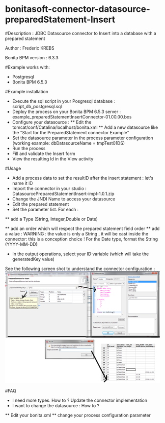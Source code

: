 # bonitasoft-connector-datasource-preparedStatement-Insert

#Description : JDBC Datasource connector to Insert into a database with a prepared statement  

Author : Frederic KREBS

Bonita BPM version : 6.3.3

#Example works with:
* Postgresql 
* Bonita BPM 6.5.3

#Example installation
* Execute the sql script in your Posgresql database : script_db_postgresql.sql
* Deploy the process on your Bonita BPM 6.5.3 server : example_preparedStatementInsertConnector-01.00.00.bos
* Configure your datasource : 
** Edit the tomcat/conf/Catalina/localhost/bonita.xml
** Add a new datasource like the "Start for the PreparedStatement connector Example"  
* Set the datasource parameter in the process parameter configuration (working example: dbDatasourceName = tmpTest01DS)
* Run the process
* Fill and validate the Insert form
* View the resulting Id in the View activity

#Usage
* Add a process data to set the resultID after the insert statement : let's name it ID
* Import the connector in your studio : DatasourcePreparedStatementInsert-impl-1.0.1.zip
* Change the JNDI Name to access your datasource
* Edit the prepared statement
* Set the parameter list. For each :

** add a Type (String, Integer,Double or Date)

** add an order which will respect the prepared statement field order
** add a value : WARNING : the value is only a String , it will be cast inside the connector: this is a conception choice !
For the Date type, format the String (YYYY-MM-DD)

* In the output operations, select your ID variable (which will take the generatedKey value) 

See the following screen shot to understand the connector configuration :
![alt tag](./Datasource_PreparedStatment_Insert.png)

#FAQ
* I need more types. How to ?
Update the connector implementation
* I want to change the datasource : How to ?

** Edit your bonita.xml
** change your process configuration parameter